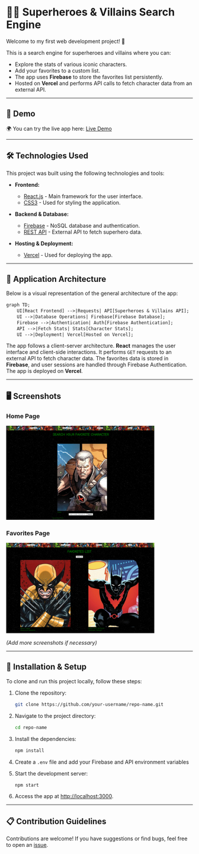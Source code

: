 # 🦸‍♂️ Superheroes & Villains Search Engine

Welcome to my first web development project! 🎉

This is a search engine for superheroes and villains where you can:
- Explore the stats of various iconic characters.
- Add your favorites to a custom list.
- The app uses **Firebase** to store the favorites list persistently.
- Hosted on **Vercel** and performs API calls to fetch character data from an external API.

---

## 🚀 Demo

🌍 You can try the live app here: [Live Demo](https://hero-searcher.vercel.app)

---

## 🛠️ Technologies Used

This project was built using the following technologies and tools:

- **Frontend:**
  - [React.js](https://reactjs.org/) - Main framework for the user interface.
  - [CSS3](https://www.w3.org/Style/CSS/Overview.en.html) - Used for styling the application.

- **Backend & Database:**
  - [Firebase](https://firebase.google.com/) - NoSQL database and authentication.
  - [REST API](https://superheroapi.com/) - External API to fetch superhero data.

- **Hosting & Deployment:**
  - [Vercel](https://vercel.com/) - Used for deploying the app.

---

## 📐 Application Architecture

Below is a visual representation of the general architecture of the app:

```mermaid
graph TD;
    UI[React Frontend] -->|Requests| API[Superheroes & Villains API];
    UI -->|Database Operations| Firebase[Firebase Database];
    Firebase -->|Authentication| Auth[Firebase Authentication];
    API -->|Fetch Stats| Stats[Character Stats];
    UI -->|Deployment| Vercel[Hosted on Vercel];
```

The app follows a client-server architecture. **React** manages the user interface and client-side interactions. It performs `GET` requests to an external API to fetch character data. The favorites data is stored in **Firebase**, and user sessions are handled through Firebase Authentication. The app is deployed on **Vercel**.

---

## 🖥️ Screenshots

### Home Page

<img src="./IMG/HomePage1.png" width="400" alt="Home Page" />

### Favorites Page

<img src="./IMG/Favorites.png" width="400" alt="Favorites Page" />

*(Add more screenshots if necessary)*

---

## 🔧 Installation & Setup

To clone and run this project locally, follow these steps:

1. Clone the repository:

   ```bash
   git clone https://github.com/your-username/repo-name.git
   ```

2. Navigate to the project directory:

   ```bash
   cd repo-name
   ```

3. Install the dependencies:

   ```bash
   npm install
   ```

4. Create a `.env` file and add your Firebase and API environment variables


5. Start the development server:

   ```bash
   npm start
   ```

6. Access the app at [http://localhost:3000](http://localhost:3000).

---

## 📋 Contribution Guidelines

Contributions are welcome! If you have suggestions or find bugs, feel free to open an [issue](https://github.com/enekomb/HeroSearcher/issues).
